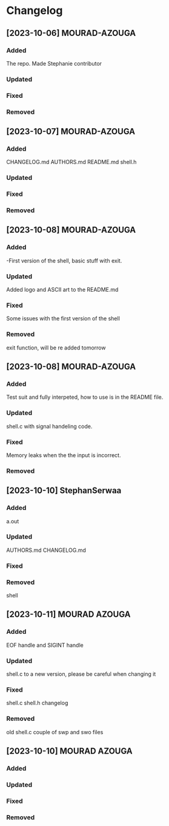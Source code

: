 # Changelog

## [2023-10-06] MOURAD-AZOUGA

### Added
The repo.
Made Stephanie contributor

### Updated


### Fixed


### Removed

## [2023-10-07] MOURAD-AZOUGA

### Added
CHANGELOG.md AUTHORS.md README.md shell.h

### Updated


### Fixed


### Removed

## [2023-10-08] MOURAD-AZOUGA

### Added
-First version of the shell, basic stuff with exit.

### Updated
Added logo and ASCII art to the README.md

### Fixed
Some issues with the first version of the shell

### Removed
exit function, will be re added tomorrow

## [2023-10-08] MOURAD-AZOUGA

### Added
Test suit and fully interpeted, how to use is in the README file.

### Updated
shell.c with signal handeling code.

### Fixed
Memory leaks when the the input is incorrect.

### Removed

## [2023-10-10] StephanSerwaa

### Added
a.out

### Updated
AUTHORS.md
CHANGELOG.md

### Fixed

### Removed
shell

## [2023-10-11] MOURAD AZOUGA

### Added
EOF handle and SIGINT handle
### Updated
shell.c to a new version, please be careful when changing it
### Fixed
shell.c shell.h changelog
### Removed
old shell.c couple of swp and swo files


## [2023-10-10] MOURAD AZOUGA

### Added

### Updated

### Fixed

### Removed

